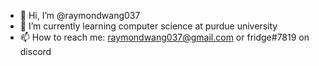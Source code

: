 - 👋 Hi, I’m @raymondwang037
- 🌱 I’m currently learning computer science at purdue university
- 📫 How to reach me: raymondwang037@gmail.com or fridge#7819 on discord
